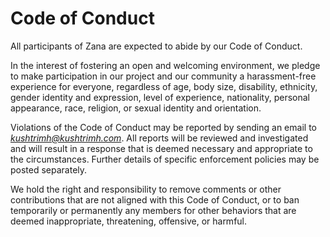 # Code of Conduct

All participants of Zana are expected to abide by our Code of Conduct.

In the interest of fostering an open and welcoming environment, we pledge to make participation in our project 
and our community a harassment-free experience for everyone, regardless of age, body size, disability, ethnicity,
gender identity and expression, level of experience, nationality, personal appearance, race, religion, or sexual identity and orientation.

Violations of the Code of Conduct may be reported by sending an email to *kushtrimh@kushtrimh.com*.
All reports will be reviewed and investigated and will result in a response that is deemed necessary and appropriate to the circumstances. 
Further details of specific enforcement policies may be posted separately.

We hold the right and responsibility to remove comments or other contributions that are not aligned with this Code of Conduct,
or to ban temporarily or permanently any members for other behaviors that are deemed inappropriate, threatening, offensive, or harmful. 
